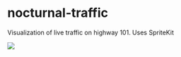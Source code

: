 # nocturnal-traffic
Visualization of live traffic on highway 101. Uses SpriteKit

<img src="https://github.com/mortenjust/nocturnal-traffic/blob/master/Demos/nocturnaldemo.gif?raw=true">
